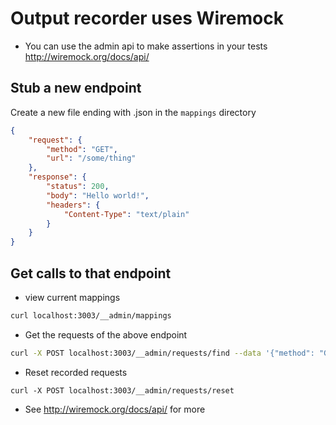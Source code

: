 # Output recorder uses Wiremock 

- You can use the admin api to make assertions in your tests
http://wiremock.org/docs/api/

## Stub a new endpoint
Create a new file ending with .json in the `mappings` directory
```json
{
    "request": {
        "method": "GET",
        "url": "/some/thing"
    },
    "response": {
        "status": 200,
        "body": "Hello world!",
        "headers": {
            "Content-Type": "text/plain"
        }
    }
}
```

## Get calls to that endpoint
- view current mappings
```bash
curl localhost:3003/__admin/mappings 
```

- Get the requests of the above endpoint
```bash
curl -X POST localhost:3003/__admin/requests/find --data '{"method": "GET", "url": "/some/thing" }' 
```

- Reset recorded requests
```
curl -X POST localhost:3003/__admin/requests/reset
```

 - See http://wiremock.org/docs/api/ for more